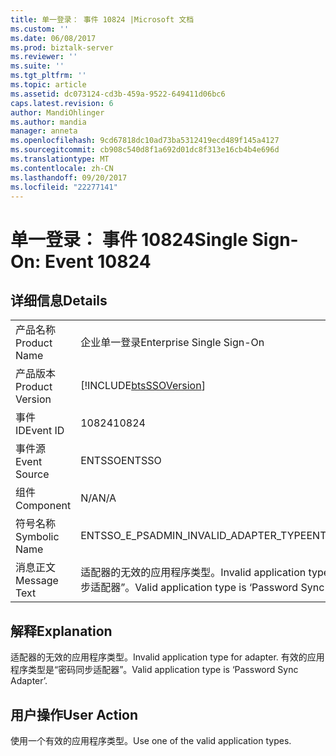 ```yaml
---
title: 单一登录： 事件 10824 |Microsoft 文档
ms.custom: ''
ms.date: 06/08/2017
ms.prod: biztalk-server
ms.reviewer: ''
ms.suite: ''
ms.tgt_pltfrm: ''
ms.topic: article
ms.assetid: dc073124-cd3b-459a-9522-649411d06bc6
caps.latest.revision: 6
author: MandiOhlinger
ms.author: mandia
manager: anneta
ms.openlocfilehash: 9cd67818dc10ad73ba5312419ecd489f145a4127
ms.sourcegitcommit: cb908c540d8f1a692d01dc8f313e16cb4b4e696d
ms.translationtype: MT
ms.contentlocale: zh-CN
ms.lasthandoff: 09/20/2017
ms.locfileid: "22277141"
---
```

# <a name="single-sign-on-event-10824"></a><span data-ttu-id="ed3f8-102">单一登录： 事件 10824</span><span class="sxs-lookup"><span data-stu-id="ed3f8-102">Single Sign-On: Event 10824</span></span>
## <a name="details"></a><span data-ttu-id="ed3f8-103">详细信息</span><span class="sxs-lookup"><span data-stu-id="ed3f8-103">Details</span></span>  
  
|||  
|-|-|  
|<span data-ttu-id="ed3f8-104">产品名称</span><span class="sxs-lookup"><span data-stu-id="ed3f8-104">Product Name</span></span>|<span data-ttu-id="ed3f8-105">企业单一登录</span><span class="sxs-lookup"><span data-stu-id="ed3f8-105">Enterprise Single Sign-On</span></span>|  
|<span data-ttu-id="ed3f8-106">产品版本</span><span class="sxs-lookup"><span data-stu-id="ed3f8-106">Product Version</span></span>|[!INCLUDE[btsSSOVersion](../includes/btsssoversion-md.md)]|  
|<span data-ttu-id="ed3f8-107">事件 ID</span><span class="sxs-lookup"><span data-stu-id="ed3f8-107">Event ID</span></span>|<span data-ttu-id="ed3f8-108">10824</span><span class="sxs-lookup"><span data-stu-id="ed3f8-108">10824</span></span>|  
|<span data-ttu-id="ed3f8-109">事件源</span><span class="sxs-lookup"><span data-stu-id="ed3f8-109">Event Source</span></span>|<span data-ttu-id="ed3f8-110">ENTSSO</span><span class="sxs-lookup"><span data-stu-id="ed3f8-110">ENTSSO</span></span>|  
|<span data-ttu-id="ed3f8-111">组件</span><span class="sxs-lookup"><span data-stu-id="ed3f8-111">Component</span></span>|<span data-ttu-id="ed3f8-112">N/A</span><span class="sxs-lookup"><span data-stu-id="ed3f8-112">N/A</span></span>|  
|<span data-ttu-id="ed3f8-113">符号名称</span><span class="sxs-lookup"><span data-stu-id="ed3f8-113">Symbolic Name</span></span>|<span data-ttu-id="ed3f8-114">ENTSSO_E_PSADMIN_INVALID_ADAPTER_TYPE</span><span class="sxs-lookup"><span data-stu-id="ed3f8-114">ENTSSO_E_PSADMIN_INVALID_ADAPTER_TYPE</span></span>|  
|<span data-ttu-id="ed3f8-115">消息正文</span><span class="sxs-lookup"><span data-stu-id="ed3f8-115">Message Text</span></span>|<span data-ttu-id="ed3f8-116">适配器的无效的应用程序类型。</span><span class="sxs-lookup"><span data-stu-id="ed3f8-116">Invalid application type for adapter.</span></span> <span data-ttu-id="ed3f8-117">有效的应用程序类型是“密码同步适配器”。</span><span class="sxs-lookup"><span data-stu-id="ed3f8-117">Valid application type is ‘Password Sync Adapter’.</span></span>|  
  
## <a name="explanation"></a><span data-ttu-id="ed3f8-118">解释</span><span class="sxs-lookup"><span data-stu-id="ed3f8-118">Explanation</span></span>  
 <span data-ttu-id="ed3f8-119">适配器的无效的应用程序类型。</span><span class="sxs-lookup"><span data-stu-id="ed3f8-119">Invalid application type for adapter.</span></span> <span data-ttu-id="ed3f8-120">有效的应用程序类型是“密码同步适配器”。</span><span class="sxs-lookup"><span data-stu-id="ed3f8-120">Valid application type is ‘Password Sync Adapter’.</span></span>  
  
## <a name="user-action"></a><span data-ttu-id="ed3f8-121">用户操作</span><span class="sxs-lookup"><span data-stu-id="ed3f8-121">User Action</span></span>  
 <span data-ttu-id="ed3f8-122">使用一个有效的应用程序类型。</span><span class="sxs-lookup"><span data-stu-id="ed3f8-122">Use one of the valid application types.</span></span>